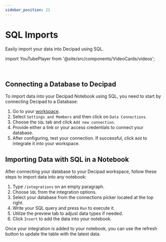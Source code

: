 ```yaml
---
sidebar_position: 21
---
```


# SQL Imports

Easily import your data into Decipad using SQL.

import YouTubePlayer from '@site/src/components/VideoCards/videos';

<YouTubePlayer videoId="irTKNI61DPA" thumbnailUrl="/docs/img/thumbnails/thumbnail-sql-integrations.png" />

<br />

## Connecting a Database to Decipad

To import data into your Decipad Notebook using SQL, you need to start by connecting Decipad to a Database:

1. Go to your [workspace](https://app.decipad.com/w).
2. Select `Settings and Members` and then click on `Data Connections`.
3. Choose the `SQL` tab and click `Add new connection`.
4. Provide either a link or your access credentials to connect your database.
5. After configuring, test your connection. If successful, click `Add` to integrate it into your workspace.

## Importing Data with SQL in a Notebook

After connecting your database to your Decipad workspace, follow these steps to import data into any notebook:

1. Type `/integrations` on an empty paragraph.
2. Choose `SQL` from the integration options.
3. Select your database from the connections picker located at the top right.
4. Write your SQL query and press `Run` to execute it.
5. Utilize the preview tab to adjust data types if needed.
6. Click `Insert` to add the data into your notebook.

Once your integration is added to your notebook, you can use the refresh button to update the table with the latest data.
